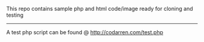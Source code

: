 This repo contains sample php and html code/image ready for cloning and testing
******
A test php script can be found @ http://codarren.com/test.php
